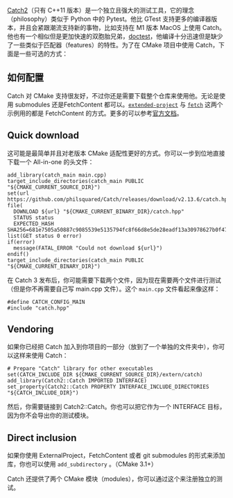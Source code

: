 [Catch2](https://github.com/catchorg/Catch2)（只有 C++11 版本）是一个独立且强大的测试工具，它的理念（philosophy）类似于 Python 中的 Pytest。他比 GTest 支持更多的编译器版本，并且会紧跟潮流支持新的事物，比如支持在 M1 版本 MacOS 上使用 Catch。他也有一个相似但是更加快速的双胞胎兄弟，[doctest](https://github.com/onqtam/doctest)，他编译十分迅速但是缺少了一些类似于匹配器（features）的特性。为了在 CMake 项目中使用 Catch，下面是一些可选的方式：

## 如何配置

Catch 对 CMake 支持很友好，不过你还是需要下载整个仓库来使用他。无论是使用 submodules 还是FetchContent 都可以。[`extended-project`](https://gitlab.com/CLIUtils/modern-cmake/-/tree/master/examples/extended-project) 与 [`fetch`](https://gitlab.com/CLIUtils/modern-cmake/-/tree/master/examples/fetch) 这两个示例用的都是 FetchContent 的方式。更多的可以参考[官方文档](https://github.com/catchorg/Catch2/blob/v2.x/docs/cmake-integration.md#top)。

## Quick download

这可能是最简单并且对老版本 CMake 适配性更好的方式。你可以一步到位地直接下载一个 All-in-one 的头文件：

```
add_library(catch_main main.cpp)
target_include_directories(catch_main PUBLIC "${CMAKE_CURRENT_SOURCE_DIR}")
set(url https://github.com/philsquared/Catch/releases/download/v2.13.6/catch.hpp)
file(
  DOWNLOAD ${url} "${CMAKE_CURRENT_BINARY_DIR}/catch.hpp"
  STATUS status
  EXPECTED_HASH SHA256=681e7505a50887c9085539e5135794fc8f66d8e5de28eadf13a30978627b0f47)
list(GET status 0 error)
if(error)
  message(FATAL_ERROR "Could not download ${url}")
endif()
target_include_directories(catch_main PUBLIC "${CMAKE_CURRENT_BINARY_DIR}")
```

在 Catch 3 发布后，你可能需要下载两个文件，因为现在需要两个文件进行测试（但是你不再需要自己写 main.cpp 文件）。这个 `main.cpp` 文件看起来像这样：

```
#define CATCH_CONFIG_MAIN
#include "catch.hpp"
```

## Vendoring

如果你已经把 Catch 加入到你项目的一部分（放到了一个单独的文件夹中），你可以这样来使用 Catch：

```
# Prepare "Catch" library for other executables
set(CATCH_INCLUDE_DIR ${CMAKE_CURRENT_SOURCE_DIR}/extern/catch)
add_library(Catch2::Catch IMPORTED INTERFACE)
set_property(Catch2::Catch PROPERTY INTERFACE_INCLUDE_DIRECTORIES "${CATCH_INCLUDE_DIR}")
```

然后，你需要链接到 Catch2::Catch。你也可以把它作为一个 INTERFACE 目标，因为你不会导出你的测试模块。

## Direct inclusion

如果你使用 ExternalProject，FetchContent 或者 git submodules 的形式来添加库，你也可以使用 `add_subdirectory` 。（CMake 3.1+）

Catch 还提供了两个 CMake 模块（modules），你可以通过这个来注册独立的测试。